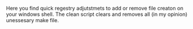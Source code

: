 Here you find quick regestry adjutstmets to add or remove file creaton on your windows shell. The clean script clears and removes all (in my opinion) unessesary make file.

